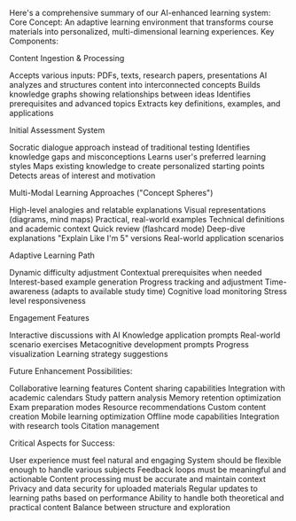 Here's a comprehensive summary of our AI-enhanced learning system:
Core Concept: An adaptive learning environment that transforms course materials into personalized, multi-dimensional learning experiences.
Key Components:

Content Ingestion & Processing


Accepts various inputs: PDFs, texts, research papers, presentations
AI analyzes and structures content into interconnected concepts
Builds knowledge graphs showing relationships between ideas
Identifies prerequisites and advanced topics
Extracts key definitions, examples, and applications


Initial Assessment System


Socratic dialogue approach instead of traditional testing
Identifies knowledge gaps and misconceptions
Learns user's preferred learning styles
Maps existing knowledge to create personalized starting points
Detects areas of interest and motivation


Multi-Modal Learning Approaches ("Concept Spheres")


High-level analogies and relatable explanations
Visual representations (diagrams, mind maps)
Practical, real-world examples
Technical definitions and academic context
Quick review (flashcard mode)
Deep-dive explanations
"Explain Like I'm 5" versions
Real-world application scenarios


Adaptive Learning Path


Dynamic difficulty adjustment
Contextual prerequisites when needed
Interest-based example generation
Progress tracking and adjustment
Time-awareness (adapts to available study time)
Cognitive load monitoring
Stress level responsiveness


Engagement Features


Interactive discussions with AI
Knowledge application prompts
Real-world scenario exercises
Metacognitive development prompts
Progress visualization
Learning strategy suggestions

Future Enhancement Possibilities:

Collaborative learning features
Content sharing capabilities
Integration with academic calendars
Study pattern analysis
Memory retention optimization
Exam preparation modes
Resource recommendations
Custom content creation
Mobile learning optimization
Offline mode capabilities
Integration with research tools
Citation management

Critical Aspects for Success:

User experience must feel natural and engaging
System should be flexible enough to handle various subjects
Feedback loops must be meaningful and actionable
Content processing must be accurate and maintain context
Privacy and data security for uploaded materials
Regular updates to learning paths based on performance
Ability to handle both theoretical and practical content
Balance between structure and exploration